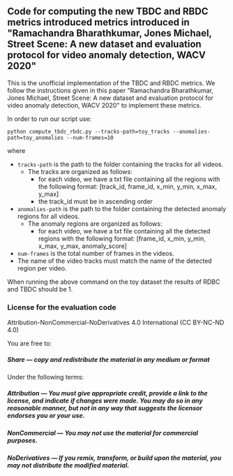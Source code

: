 ## Code for computing the new TBDC and RBDC metrics introduced metrics introduced in "Ramachandra Bharathkumar, Jones Michael, Street Scene: A new dataset and evaluation protocol for video anomaly detection, WACV 2020"

This is the unofficial implementation of the TBDC and RBDC metrics. We follow the instructions given in this paper "Ramachandra Bharathkumar, Jones Michael, Street Scene: A new dataset and evaluation protocol for video anomaly detection, WACV 2020" to implement these metrics.

In order to run our script use: 
```
python compute_tbdc_rbdc.py --tracks-path=toy_tracks --anomalies-path=toy_anomalies --num-frames=10
```
where
- ```tracks-path``` is the path to the folder containing the tracks for all videos.
    - The tracks are organized as follows:
        - for each video, we have a txt file containing all the regions with the following format:
        [track_id, frame_id, x_min, y_min, x_max, y_max]
        - the track_id must be in ascending order
- ```anomalies-path``` is the path to the folder containing the detected anomaly regions for all videos.
    - The anomaly regions are organized as follows:
        - for each video, we have a txt file containing all the detected regions with the following format:
        [frame_id, x_min, y_min, x_max, y_max, anomaly_score] 
- ```num-frames``` is the total number of frames in the videos.
- The name of the video tracks must match the name of the detected region per video.

When running the above command on the toy dataset the results of RDBC and TBDC should be 1.

### License for the evaluation code
Attribution-NonCommercial-NoDerivatives 4.0 International (CC BY-NC-ND 4.0)

You are free to:

##### Share — copy and redistribute the material in any medium or format

Under the following terms:

##### Attribution — You must give appropriate credit, provide a link to the license, and indicate if changes were made. You may do so in any reasonable manner, but not in any way that suggests the licensor endorses you or your use.

##### NonCommercial — You may not use the material for commercial purposes.

##### NoDerivatives — If you remix, transform, or build upon the material, you may not distribute the modified material.


